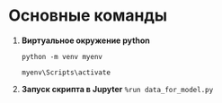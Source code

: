 # **Основные команды**

1) **Виртуальное окружение python**

   ``python -m venv myenv``

   ``myenv\Scripts\activate``

2) **Запуск скрипта в Jupyter**
   ``%run data_for_model.py``
